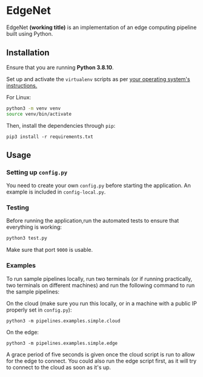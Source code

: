 # EdgeNet

EdgeNet **(working title)** is an implementation of an edge computing pipeline built using Python.

## Installation

Ensure that you are running **Python 3.8.10**.

Set up and activate the `virtualenv` scripts as per [your operating system's instructions.](https://docs.python.org/3/tutorial/venv.html#creating-virtual-environments)

For Linux:
```bash
python3 -m venv venv
source venv/bin/activate
```

Then, install the dependencies through `pip`:
```
pip3 install -r requirements.txt
```

## Usage
### Setting up `config.py`
You need to create your own `config.py` before starting the application. An example is included in `config-local.py`.

### Testing
Before running the application,run the automated tests to ensure that everything is working:
```bash
python3 test.py
```
Make sure that port `9000` is usable.


### Examples
To run sample pipelines locally, run two terminals (or if running practically, two terminals on different machines) and run the following command to run the sample pipelines:

On the cloud (make sure you run this locally, or in a machine with a public IP properly set in `config.py`):
```
python3 -m pipelines.examples.simple.cloud
```

On the edge:
```
python3 -m pipelines.examples.simple.edge
```

A grace period of five seconds is given once the cloud script is run to allow for the edge to connect. You could also run the edge script first, as it will try to connect to the cloud as soon as it's up.